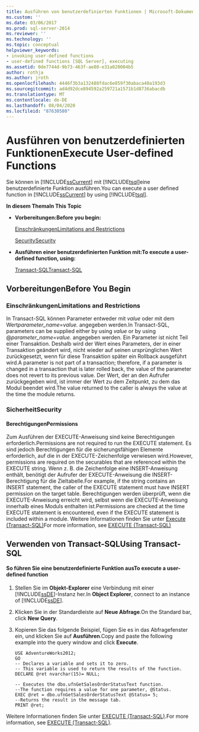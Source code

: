```yaml
---
title: Ausführen von benutzerdefinierten Funktionen | Microsoft-Dokumentation
ms.custom: ''
ms.date: 03/06/2017
ms.prod: sql-server-2014
ms.reviewer: ''
ms.technology: ''
ms.topic: conceptual
helpviewer_keywords:
- invoking user-defined functions
- user-defined functions [SQL Server], executing
ms.assetid: 0de7744d-9b73-463f-ae80-e31a020004b5
author: rothja
ms.author: jroth
ms.openlocfilehash: 4446f3b3a132488fdac6e859f30abaca40a193d3
ms.sourcegitcommit: ad4d92dce894592a259721a1571b1d8736abacdb
ms.translationtype: MT
ms.contentlocale: de-DE
ms.lasthandoff: 08/04/2020
ms.locfileid: "87630580"
---
```

# <a name="execute-user-defined-functions"></a><span data-ttu-id="66847-102">Ausführen von benutzerdefinierten Funktionen</span><span class="sxs-lookup"><span data-stu-id="66847-102">Execute User-defined Functions</span></span>
  <span data-ttu-id="66847-103">Sie können in [!INCLUDE[ssCurrent](../../includes/sscurrent-md.md)] mit [!INCLUDE[tsql](../../includes/tsql-md.md)]eine benutzerdefinierte Funktion ausführen.</span><span class="sxs-lookup"><span data-stu-id="66847-103">You can execute a user defined function in [!INCLUDE[ssCurrent](../../includes/sscurrent-md.md)] by using [!INCLUDE[tsql](../../includes/tsql-md.md)].</span></span>  
  
 <span data-ttu-id="66847-104">**In diesem Thema**</span><span class="sxs-lookup"><span data-stu-id="66847-104">**In This Topic**</span></span>  
  
-   <span data-ttu-id="66847-105">**Vorbereitungen:**</span><span class="sxs-lookup"><span data-stu-id="66847-105">**Before you begin:**</span></span>  
  
     [<span data-ttu-id="66847-106">Einschränkungen</span><span class="sxs-lookup"><span data-stu-id="66847-106">Limitations and Restrictions</span></span>](#Restrictions)  
  
     [<span data-ttu-id="66847-107">Security</span><span class="sxs-lookup"><span data-stu-id="66847-107">Security</span></span>](#Security)  
  
-   <span data-ttu-id="66847-108">**Ausführen einer benutzerdefinierten Funktion mit:**</span><span class="sxs-lookup"><span data-stu-id="66847-108">**To execute a user-defined function, using:**</span></span>  
  
     [<span data-ttu-id="66847-109">Transact-SQL</span><span class="sxs-lookup"><span data-stu-id="66847-109">Transact-SQL</span></span>](#TsqlProcedure)  
  
##  <a name="before-you-begin"></a><a name="BeforeYouBegin"></a> <span data-ttu-id="66847-110">Vorbereitungen</span><span class="sxs-lookup"><span data-stu-id="66847-110">Before You Begin</span></span>  
  
###  <a name="limitations-and-restrictions"></a><a name="Restrictions"></a> <span data-ttu-id="66847-111">Einschränkungen</span><span class="sxs-lookup"><span data-stu-id="66847-111">Limitations and Restrictions</span></span>  
 <span data-ttu-id="66847-112">In Transact-SQL können Parameter entweder mit *value* oder mit dem Wert*parameter_name*=*value.* angegeben werden.</span><span class="sxs-lookup"><span data-stu-id="66847-112">In Transact-SQL, parameters can be supplied either by using *value* or by using @*parameter_name*=*value.*</span></span> <span data-ttu-id="66847-113">angegeben werden. Ein Parameter ist nicht Teil einer Transaktion. Deshalb wird der Wert eines Parameters, der in einer Transaktion geändert wird, nicht wieder auf seinen ursprünglichen Wert zurückgesetzt, wenn für diese Transaktion später ein Rollback ausgeführt wird.</span><span class="sxs-lookup"><span data-stu-id="66847-113">A parameter is not part of a transaction; therefore, if a parameter is changed in a transaction that is later rolled back, the value of the parameter does not revert to its previous value.</span></span> <span data-ttu-id="66847-114">Der Wert, der an den Aufrufer zurückgegeben wird, ist immer der Wert zu dem Zeitpunkt, zu dem das Modul beendet wird.</span><span class="sxs-lookup"><span data-stu-id="66847-114">The value returned to the caller is always the value at the time the module returns.</span></span>  
  
###  <a name="security"></a><a name="Security"></a> <span data-ttu-id="66847-115">Sicherheit</span><span class="sxs-lookup"><span data-stu-id="66847-115">Security</span></span>  
  
####  <a name="permissions"></a><a name="Permissions"></a> <span data-ttu-id="66847-116">Berechtigungen</span><span class="sxs-lookup"><span data-stu-id="66847-116">Permissions</span></span>  
 <span data-ttu-id="66847-117">Zum Ausführen der EXECUTE-Anweisung sind keine Berechtigungen erforderlich.</span><span class="sxs-lookup"><span data-stu-id="66847-117">Permissions are not required to run the EXECUTE statement.</span></span> <span data-ttu-id="66847-118">Es sind jedoch Berechtigungen für die sicherungsfähigen Elemente erforderlich, auf die in der EXECUTE-Zeichenfolge verwiesen wird.</span><span class="sxs-lookup"><span data-stu-id="66847-118">However, permissions are required on the securables that are referenced within the EXECUTE string.</span></span> <span data-ttu-id="66847-119">Wenn z. B. die Zeichenfolge eine INSERT-Anweisung enthält, benötigt der Aufrufer der EXECUTE-Anweisung die INSERT-Berechtigung für die Zieltabelle.</span><span class="sxs-lookup"><span data-stu-id="66847-119">For example, if the string contains an INSERT statement, the caller of the EXECUTE statement must have INSERT permission on the target table.</span></span> <span data-ttu-id="66847-120">Berechtigungen werden überprüft, wenn die EXECUTE-Anweisung erreicht wird, selbst wenn die EXECUTE-Anweisung innerhalb eines Moduls enthalten ist.</span><span class="sxs-lookup"><span data-stu-id="66847-120">Permissions are checked at the time EXECUTE statement is encountered, even if the EXECUTE statement is included within a module.</span></span> <span data-ttu-id="66847-121">Weitere Informationen finden Sie unter [Execute &#40;Transact-SQL&#41;](/sql/t-sql/language-elements/execute-transact-sql)</span><span class="sxs-lookup"><span data-stu-id="66847-121">For more information, see [EXECUTE &#40;Transact-SQL&#41;](/sql/t-sql/language-elements/execute-transact-sql)</span></span>  
  
##  <a name="using-transact-sql"></a><a name="TsqlProcedure"></a> <span data-ttu-id="66847-122">Verwenden von Transact-SQL</span><span class="sxs-lookup"><span data-stu-id="66847-122">Using Transact-SQL</span></span>  
  
#### <a name="to-execute-a-user-defined-function"></a><span data-ttu-id="66847-123">So führen Sie eine benutzerdefinierte Funktion aus</span><span class="sxs-lookup"><span data-stu-id="66847-123">To execute a user-defined function</span></span>  
  
1.  <span data-ttu-id="66847-124">Stellen Sie im **Objekt-Explorer** eine Verbindung mit einer [!INCLUDE[ssDE](../../includes/ssde-md.md)]-Instanz her.</span><span class="sxs-lookup"><span data-stu-id="66847-124">In **Object Explorer**, connect to an instance of [!INCLUDE[ssDE](../../includes/ssde-md.md)].</span></span>  
  
2.  <span data-ttu-id="66847-125">Klicken Sie in der Standardleiste auf **Neue Abfrage**.</span><span class="sxs-lookup"><span data-stu-id="66847-125">On the Standard bar, click **New Query**.</span></span>  
  
3.  <span data-ttu-id="66847-126">Kopieren Sie das folgende Beispiel, fügen Sie es in das Abfragefenster ein, und klicken Sie auf **Ausführen**.</span><span class="sxs-lookup"><span data-stu-id="66847-126">Copy and paste the following example into the query window and click **Execute**.</span></span>  
  
    ```  
    USE AdventureWorks2012;  
    GO  
    -- Declares a variable and sets it to zero.  
    -- This variable is used to return the results of the function.  
    DECLARE @ret nvarchar(15)= NULL;   
  
    -- Executes the dbo.ufnGetSalesOrderStatusText function.  
    --The function requires a value for one parameter, @Status.   
    EXEC @ret = dbo.ufnGetSalesOrderStatusText @Status= 5;   
    --Returns the result in the message tab.  
    PRINT @ret;  
    ```  
  
 <span data-ttu-id="66847-127">Weitere Informationen finden Sie unter [EXECUTE &#40;Transact-SQL&#41;](/sql/t-sql/language-elements/execute-transact-sql).</span><span class="sxs-lookup"><span data-stu-id="66847-127">For more information, see [EXECUTE &#40;Transact-SQL&#41;](/sql/t-sql/language-elements/execute-transact-sql).</span></span>  
  
  
